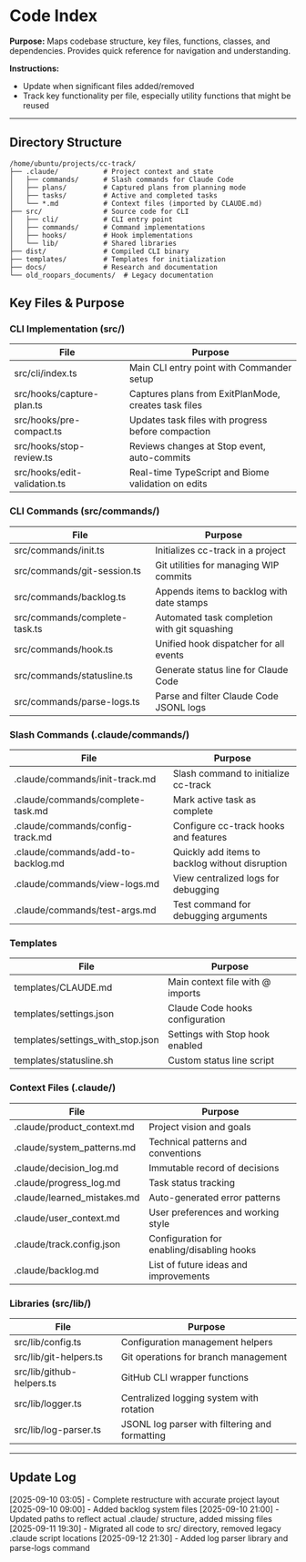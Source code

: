 # Code Index

**Purpose:** Maps codebase structure, key files, functions, classes, and dependencies. Provides quick reference for navigation and understanding.

**Instructions:**
- Update when significant files added/removed
- Track key functionality per file, especially utility functions that might be reused

---

## Directory Structure

```
/home/ubuntu/projects/cc-track/
├── .claude/           # Project context and state
│   ├── commands/      # Slash commands for Claude Code
│   ├── plans/         # Captured plans from planning mode
│   ├── tasks/         # Active and completed tasks
│   └── *.md           # Context files (imported by CLAUDE.md)
├── src/               # Source code for CLI
│   ├── cli/           # CLI entry point
│   ├── commands/      # Command implementations
│   ├── hooks/         # Hook implementations
│   └── lib/           # Shared libraries
├── dist/              # Compiled CLI binary
├── templates/         # Templates for initialization
├── docs/              # Research and documentation
└── old_roopars_documents/  # Legacy documentation
```

## Key Files & Purpose

### CLI Implementation (src/)
| File | Purpose |
|------|---------|
| src/cli/index.ts | Main CLI entry point with Commander setup |
| src/hooks/capture-plan.ts | Captures plans from ExitPlanMode, creates task files |
| src/hooks/pre-compact.ts | Updates task files with progress before compaction |
| src/hooks/stop-review.ts | Reviews changes at Stop event, auto-commits |
| src/hooks/edit-validation.ts | Real-time TypeScript and Biome validation on edits |

### CLI Commands (src/commands/)
| File | Purpose |
|------|---------|
| src/commands/init.ts | Initializes cc-track in a project |
| src/commands/git-session.ts | Git utilities for managing WIP commits |
| src/commands/backlog.ts | Appends items to backlog with date stamps |
| src/commands/complete-task.ts | Automated task completion with git squashing |
| src/commands/hook.ts | Unified hook dispatcher for all events |
| src/commands/statusline.ts | Generate status line for Claude Code |
| src/commands/parse-logs.ts | Parse and filter Claude Code JSONL logs |

### Slash Commands (.claude/commands/)
| File | Purpose |
|------|---------|
| .claude/commands/init-track.md | Slash command to initialize cc-track |
| .claude/commands/complete-task.md | Mark active task as complete |
| .claude/commands/config-track.md | Configure cc-track hooks and features |
| .claude/commands/add-to-backlog.md | Quickly add items to backlog without disruption |
| .claude/commands/view-logs.md | View centralized logs for debugging |
| .claude/commands/test-args.md | Test command for debugging arguments |

### Templates
| File | Purpose |
|------|---------|
| templates/CLAUDE.md | Main context file with @ imports |
| templates/settings.json | Claude Code hooks configuration |
| templates/settings_with_stop.json | Settings with Stop hook enabled |
| templates/statusline.sh | Custom status line script |

### Context Files (.claude/)
| File | Purpose |
|------|---------|
| .claude/product_context.md | Project vision and goals |
| .claude/system_patterns.md | Technical patterns and conventions |
| .claude/decision_log.md | Immutable record of decisions |
| .claude/progress_log.md | Task status tracking |
| .claude/learned_mistakes.md | Auto-generated error patterns |
| .claude/user_context.md | User preferences and working style |
| .claude/track.config.json | Configuration for enabling/disabling hooks |
| .claude/backlog.md | List of future ideas and improvements |

### Libraries (src/lib/)
| File | Purpose |
|------|---------|
| src/lib/config.ts | Configuration management helpers |
| src/lib/git-helpers.ts | Git operations for branch management |
| src/lib/github-helpers.ts | GitHub CLI wrapper functions |
| src/lib/logger.ts | Centralized logging system with rotation |
| src/lib/log-parser.ts | JSONL log parser with filtering and formatting |

---

## Update Log

[2025-09-10 03:05] - Complete restructure with accurate project layout
[2025-09-10 09:00] - Added backlog system files
[2025-09-10 21:00] - Updated paths to reflect actual .claude/ structure, added missing files
[2025-09-11 19:30] - Migrated all code to src/ directory, removed legacy .claude script locations
[2025-09-12 21:30] - Added log parser library and parse-logs command